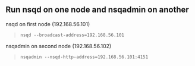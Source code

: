 ## Run nsqd on one node and nsqadmin on another

nsqd on first node (192.168.56.101)

> ```nsqd --broadcast-address=192.168.56.101```

nsqadmin on second node (192.168.56.102)

> ```nsqadmin --nsqd-http-address=192.168.56.101:4151```
